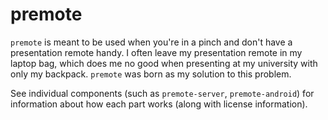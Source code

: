 # premote

`premote` is meant to be used when you're in a pinch and don't have a
presentation remote handy. I often leave my presentation remote in my laptop
bag, which does me no good when presenting at my university with only my
backpack. `premote` was born as my solution to this problem.

See individual components (such as `premote-server`, `premote-android`) for
information about how each part works (along with license information).

